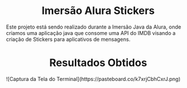 <h1 align ="center"> Imersão Alura Stickers </h1>
Este projeto está sendo realizado durante a Imersão Java da Alura, onde criamos uma aplicação java que consome uma API do IMDB visando a criação de Stickers para aplicativos de mensagens.

<h1 align ="center"> Resultados Obtidos </h1>
![Captura da Tela do Terminal](https://pasteboard.co/k7xrjCbhCxrJ.png)

